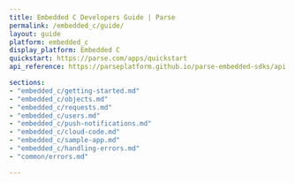 ```yaml
---
title: Embedded C Developers Guide | Parse
permalink: /embedded_c/guide/
layout: guide
platform: embedded_c
display_platform: Embedded C
quickstart: https://parse.com/apps/quickstart
api_reference: https://parseplatform.github.io/parse-embedded-sdks/api

sections:
- "embedded_c/getting-started.md"
- "embedded_c/objects.md"
- "embedded_c/requests.md"
- "embedded_c/users.md"
- "embedded_c/push-notifications.md"
- "embedded_c/cloud-code.md"
- "embedded_c/sample-app.md"
- "embedded_c/handling-errors.md"
- "common/errors.md"

---
```

